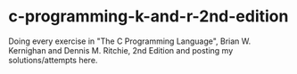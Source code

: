 # c-programming-k-and-r-2nd-edition
Doing every exercise in "The C Programming Language", Brian W. Kernighan and Dennis M. Ritchie, 2nd Edition and posting my solutions/attempts here.
